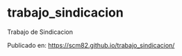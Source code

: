 # trabajo_sindicacion
Trabajo de Sindicacion

Publicado en: https://scm82.github.io/trabajo_sindicacion/
